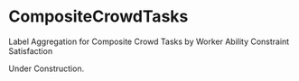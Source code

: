 # CompositeCrowdTasks
Label Aggregation for Composite Crowd Tasks by Worker Ability Constraint Satisfaction

Under Construction.
